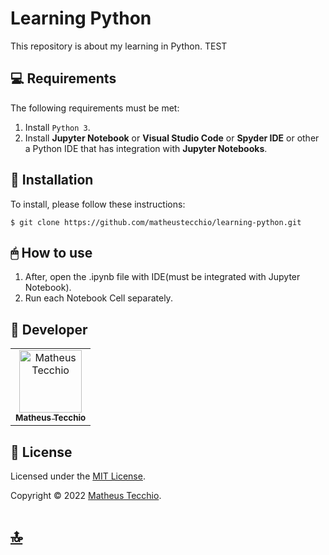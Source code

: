 # Learning Python

This repository is about my learning in Python.
TEST

## 💻 Requirements

The following requirements must be met:

1. Install `Python 3`.
2. Install **Jupyter Notebook** or **Visual Studio Code** or **Spyder IDE** or other a Python IDE that has integration with **Jupyter Notebooks**.

## 💾 Installation

To install, please follow these instructions:

```
$ git clone https://github.com/matheustecchio/learning-python.git
```

## 🖱 How to use

1. After, open the .ipynb file with IDE(must be integrated with Jupyter Notebook).
2. Run each Notebook Cell separately.

## 📛 Developer

<table>
  <tr>
    <td align="center">
      <a href="#">
        <img src="https://avatars.githubusercontent.com/u/52295230?v=4" width="100px;" alt="Matheus Tecchio"/><br>
        <sub>
          <b>Matheus Tecchio</b>
        </sub>
      </a>
    </td>
  </tr>
</table>
  
## 📝 License

Licensed under the [MIT License](./LICENSE).

Copyright © 2022 [Matheus Tecchio](https://github.com/matheustecchio).

# [🔝](#Learning-Python)<br>
